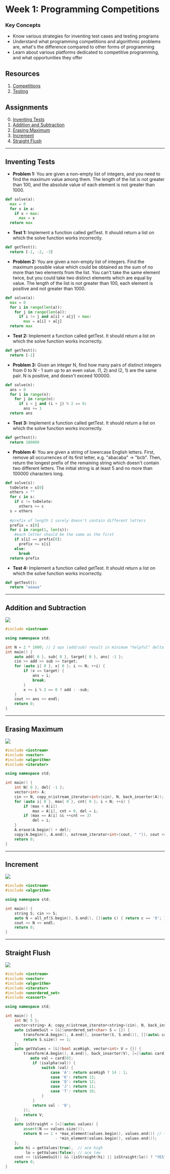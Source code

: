 # Week 1: Programming Competitions
### Key Concepts
* Know various strategies for inventing test cases and testing programs
* Understand what programming competitions and algorithmic problems are, what's the difference compared to other forms of programming
* Learn about various platforms dedicated to competitive programming, and what opportunities they offer

## Resources
1. [Competitions](competitions.pdf)
2. [Testing](testing.pdf)

## Assignments

0. [Inventing Tests](#inventing-tests)
1. [Addition and Subtraction](#addition-and-subtraction)
2. [Erasing Maximum](#erasing-maximum)
3. [Increment](#increment)
4. [Straight Flush](#straight-flush)

---

## Inventing Tests

* **Problem 1:** You are given a non-empty list of integers, and you need to find the maximum value among them. The length of the list is not greater than 100, and the absolute value of each element is not greater than 1000.

```python
def solve(a):
  max = 0
  for x in a:
    if x > max:
      max = x
  return max
```

* **Test 1:** Implement a function called getTest. It should return a list on which the solve function works incorrectly.

```python
def getTest():
  return [-1, -2, -3]
```	

* **Problem 2:** You are given a non-empty list of integers. Find the maximum possible value which could be obtained as the sum of no more than two elements from the list. You can't take the same element twice, but you could take two distinct elements which are equal by value. The length of the list is not greater than 100, each element is positive and not greater than 1000.

```python
def solve(a):
  max = 0
  for i in range(len(a)):
    for j in range(len(a)):
      if i != j and a[i] + a[j] > max:
        max = a[i] + a[j]
  return max
```

* **Test 2:** Implement a function called getTest. It should return a list on which the solve function works incorrectly.

```python
def getTest():
  return [-1]
```

* **Problem 3:** Given an integer N, find how many pairs of distinct integers from 0 to N - 1 sum up to an even value. (1, 2) and (2, 1) are the same pair. N is positive, and doesn't exceed 100000.

```python
def solve(n):
  ans = 0
  for i in range(n):
    for j in range(n):
      if i < j and (i + j) % 2 == 0:
        ans += 1
  return ans
```

* **Test 3:** Implement a function called getTest. It should return a list on which the solve function works incorrectly.

```python
def getTest():
  return 100000
```

* **Problem 4:** You are given a string of lowercase English letters. First, remove all occurrences of its first letter, e.g. "abacaba" -> "bcb". Then, return the longest prefix of the remaining string which doesn't contain two different letters. The initial string is at least 5 and no more than 100000 characters long.

```python
def solve(s):
  toDelete = s[0]
  others = ""
  for c in s:
    if c != toDelete:
      others += c
  s = others
  
  #prefix of length 1 surely doesn't contain different letters
  prefix = s[0]
  for i in range(1, len(s)):
    #each letter should be the same as the first
    if s[i] == prefix[0]:
      prefix += s[i]
    else:
      break
  return prefix
```

* **Test 4:** Implement a function called getTest. It should return a list on which the solve function works incorrectly.

```python
def getTest():
  return "aaaaa"
```

---

## Addition and Subtraction

![](1_addition_and_subtraction/1_addition_and_subtraction.png)

```cpp
#include <iostream>

using namespace std;

int N = 2 * 1000; // 2 ops (add/sub) result in minimum "helpful" delta of 1 (ie. go 1 step closer to max target 1000)
int main() {
    auto add{ 0 }, sub{ 0 }, target{ 0 }, ans{ -1 };
    cin >> add >> sub >> target;
    for (auto i{ 0 }, x{ 0 }; i <= N; ++i) {
        if (x == target) {
            ans = i;
            break;
        }
        x += i % 2 == 0 ? add : -sub;
    }
    cout << ans << endl;
    return 0;
}
```

---

## Erasing Maximum

![](2_erasing_max/2_erasing_max.png)

```cpp
#include <iostream>
#include <vector>
#include <algorithm>
#include <iterator>

using namespace std;

int main() {
    int N{ 0 }, del{ -1 };
    vector<int> A;
    cin >> N, copy_n(istream_iterator<int>(cin), N, back_inserter(A));
    for (auto i{ 0 }, max{ 0 }, cnt{ 0 }; i < N; ++i) {
        if (max < A[i])
            max = A[i], cnt = 0, del = i;
        if (max == A[i] && ++cnt == 3)
            del = i;
    }
    A.erase(A.begin() + del);
    copy(A.begin(), A.end(), ostream_iterator<int>(cout, " ")), cout << endl;
    return 0;
}
```

---

## Increment

![](3_increment/3_increment.png)

```cpp
#include <iostream>
#include <algorithm>

using namespace std;

int main() {
    string S; cin >> S;
    auto N = all_of(S.begin(), S.end(), [](auto c) { return c == '9'; }) ? S.size() + 1 : S.size();
    cout << N << endl;
    return 0;
}
```

---

## Straight Flush

![](4_straight_flush/4_straight_flush.png)

```cpp
#include <iostream>
#include <vector>
#include <algorithm>
#include <iterator>
#include <unordered_set>
#include <cassert>

using namespace std;

int main() {
    int N{ 5 };
    vector<string> A; copy_n(istream_iterator<string>(cin), N, back_inserter(A));
    auto isSameSuit = [&](unordered_set<char> S = {}) {
        transform(A.begin(), A.end(), inserter(S, S.end()), [](auto& card) { return card[1]; });
        return S.size() == 1;
    };
    auto getValues = [&](bool aceHigh, vector<int> V = {}) {
        transform(A.begin(), A.end(), back_inserter(V), [=](auto& card) {
           auto val = card[0];
            if (isalpha(val)) {
                switch (val) {
                    case 'A': return aceHigh ? 14 : 1;
                    case 'K': return 13;
                    case 'Q': return 12;
                    case 'J': return 11;
                    case 'T': return 10;
                }
            }
            return val - '0';
        });
        return V;
    };
    auto isStraight = [=](auto& values) {
        assert(N == values.size());
        return N == 1 + *max_element(values.begin(), values.end()) // +1 for [i..j] inclusive
                      - *min_element(values.begin(), values.end());
    };
    auto hi = getValues(true),  // ace high
         lo = getValues(false); // ace low
    cout << (isSameSuit() && (isStraight(hi) || isStraight(lo)) ? "YES" : "NO") << endl;
    return 0;
}
```